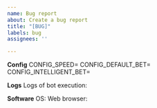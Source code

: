 ```yaml
---
name: Bug report
about: Create a bug report
title: "[BUG]"
labels: bug
assignees: ''

---
```


**Config**
CONFIG_SPEED=
CONFIG_DEFAULT_BET=
CONFIG_INTELLIGENT_BET=

**Logs**
Logs of bot execution:

**Software**
OS:
Web browser:
